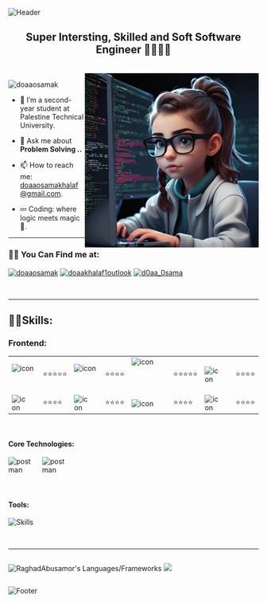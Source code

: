 ![Header](https://capsule-render.vercel.app/api?type=waving&color=8a8cb2&height=222&section=header&text=Hi,%20I'm%20Doa'a%20Osama%20Khalaf!%20%F0%9F%91%8B&fontSize=45&colorA=8ECF6E&colorB=61BD4F&width=1000&fontColor=ffffff)
<h2 align="center"> Super Intersting, Skilled and Soft  Software Engineer 👩🏻‍💻💎 </h2>


<br>

<img align="right" alt="Coding" width="350" src="dddd.png">

<p align="left"> 
  <img src="https://komarev.com/ghpvc/?username=doaaosamak&label=Profile%20views&color=0e75b6&style=flat" alt="doaaosamak" /> 
</p>

- 🔭 I’m a second-year student at Palestine Technical University.

- 💬 Ask me about **Problem Solving ..**

- 📫 How to reach me: [doaaosamakhalaf@gmail.com](mailto:doaaosamakhalaf@gmail.com).

- 💤 Coding: where logic meets magic 🧠.

----
<h3 align="left">👋🏻 You Can Find me at:</h3>

<p align="left">
   <a href="https://www.linkedin.com/in/duaaosama/" target="blank"><img align="center" src="https://raw.githubusercontent.com/rahuldkjain/github-profile-readme-generator/master/src/images/icons/Social/linked-in-alt.svg" alt="doaaosamak" height="30" width="40" /></a>
  <a href="https://codeforces.com/profile/doaakhalaf1outlook" target="blank"><img align="center" src="https://raw.githubusercontent.com/rahuldkjain/github-profile-readme-generator/master/src/images/icons/Social/codeforces.svg" alt="doaakhalaf1outlook" height="30" width="40" /></a>
  <a href="https://leetcode.com/DoaaOsamaK/" target="blank"><img align="center" src="https://raw.githubusercontent.com/rahuldkjain/github-profile-readme-generator/master/src/images/icons/Social/leet-code.svg" alt="d0aa_0sama" height="30" width="40" /></a>
</p>

<br>

---

<h2 align="left">🙌🏻Skills:</h2>

### Frontend:

<table>
  <tr>
<td><div style="display: flex; align-items: flex-start;"><img src="https://skillicons.dev/icons?i=html&perline=11" alt="icon" width="45" height="45" /></div></td>
    <td>⭐⭐⭐⭐⭐</td>
<td><div style="display: flex; align-items: flex-start;"><img src="https://skillicons.dev/icons?i=css&perline=11" alt="icon" width="45" height="45" /></div></td>
    <td>⭐⭐⭐⭐</td>
    <td> <div style="display: flex; align-items: flex-start;"><img src="https://techstack-generator.vercel.app/js-icon.svg" alt="icon" width="70" height="70" /></div> 
</td>
    <td>⭐⭐⭐⭐⭐</td>
    <td>    <img src="https://skillicons.dev/icons?i=bootstrap&perline=11" alt="icon" style="width: 50px; height: 50px; margin-right: 18px; margin-bottom: 0px;" />
</td>
    <td>⭐⭐⭐⭐</td>
  </tr>
  <tr>
    <td>    <img src="https://techstack-generator.vercel.app/sass-icon.svg" alt="icon" width="65" style="width: 60px; height: 60px; margin-right: 18px; margin-bottom: 0px;" />
</td>
    <td>⭐⭐⭐⭐</td>
    <td>    <img src="https://skillicons.dev/icons?i=tailwind&perline=11" alt="icon" style="width: 60px; height: 60px; margin-right: 18px; margin-bottom: 0px;" />
</td>
    <td>⭐⭐⭐⭐</td>
    <td>    <img src="https://techstack-generator.vercel.app/react-icon.svg" alt="icon" width="65" style="width: 60px; height: 60px; margin-right: 18px; margin-bottom: 0px;" />
</td>
    <td>⭐⭐⭐⭐</td>
    <td>    <img src="https://skillicons.dev/icons?i=jquery&perline=11" alt="icon" style="width: 50px; height: 50px; margin-right: 18px; margin-bottom: 0px;" />
</td>
    <td>⭐⭐⭐⭐</td>
  </tr>
</table>





<br>

<h4 align="left">Core Technologies:</h4>

<div style="display: flex; align-items: center;">
    <img src="https://www.vectorlogo.zone/logos/getpostman/getpostman-icon.svg" alt="postman" style="width: 50px; height: 50px; margin-right: 18px; margin-bottom: 0px;"/> </a> 
    <img src="https://www.vectorlogo.zone/logos/atlassian_jira/atlassian_jira-icon.svg" alt="postman" style="width: 50px; height: 50px; margin-right: 18px; margin-bottom: 0px;"/> </a>

</div>
<!-- 
<div style="display: flex; align-items: flex-start;"><img src="https://techstack-generator.vercel.app/webpack-icon.svg" alt="icon" width="65" height="65" />
</div><div style="display: flex; align-items: flex-start;"><img src="https://techstack-generator.vercel.app/github-icon.svg" alt="icon" width="65" height="65" />
 -->

<br>

<h4 align="left">Tools:</h4>

![Skills](https://skillicons.dev/icons?i=figma,git,github,bash,md,vscode,photoshop,illustrator,xd,flutter,unity,autocad&perline=11)


<br>

-------

<div style="display: flex; align-items: flex-start;">

  <p align = "center">
 <img src = "https://github-readme-stats.vercel.app/api/top-langs?username=Doaaosamak&show_icons=true&count_private=true&locale=en&layout=compact&langs_count=10&hide_border=true&bg_color=0d1117&title_color=559ff4&text_color=fcfcfc&icon_color=559ff4" alt = "RaghadAbusamor's Languages/Frameworks" width = 350 />
<img width=545 src="https://github-profile-summary-cards.vercel.app/api/cards/profile-details?username=doaaosamak&theme=gruvbox&hide_border=true" /></p>

<br> 

<!-- <img src="https://techstack-generator.vercel.app/ts-icon.svg" alt="icon" width="86" height="86" /> -->
<!-- <img src="https://techstack-generator.vercel.app/redux-icon.svg" alt="icon" width="86" height="86" />
<img src="https://techstack-generator.vercel.app/sass-icon.svg" alt="icon" width="86" height="86" /> -->
<!-- <img src="https://techstack-generator.vercel.app/webpack-icon.svg" alt="icon" width="86" height="86" /> -->
<!-- <img src="https://techstack-generator.vercel.app/gatsby-icon.svg" alt="icon" width="86" height="86" /> -->
<!-- <img src="https://techstack-generator.vercel.app/jest-icon.svg" alt="icon" width="86" height="86" /> -->
<!-- <img src="https://techstack-generator.vercel.app/eslint-icon.svg" alt="icon" width="86" height="86" /> -->
<!-- <img src="https://techstack-generator.vercel.app/docker-icon.svg" alt="icon" width="86" height="86" /> -->
<!-- <img src="https://techstack-generator.vercel.app/aws-icon.svg" alt="icon" width="86" height="86" /> -->
<!-- <img src="https://techstack-generator.vercel.app/restapi-icon.svg" alt="icon" width="86" height="86" /> -->
</div>

<!-- < ![gitartwork](gitartwork.svg)
![snake gif](https://github.com/doaaosamak/doaaosamak/blob/output/github-contribution-grid-snake.gif)
/> -->


![Footer](https://capsule-render.vercel.app/api?type=waving&color=8a8cb2&height=111&section=footer&colorA=8ECF6E&colorB=61BD4F)
